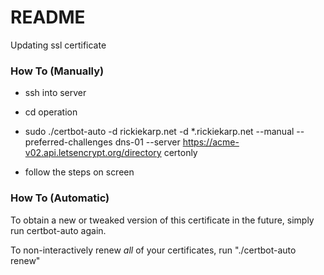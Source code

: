 # README #

Updating ssl certificate

### How To (Manually) ###

- ssh into server

- cd operation
- sudo ./certbot-auto -d rickiekarp.net -d *.rickiekarp.net --manual --preferred-challenges dns-01 --server https://acme-v02.api.letsencrypt.org/directory certonly
- follow the steps on screen

### How To (Automatic) ###

To obtain a new or tweaked
   version of this certificate in the future, simply run certbot-auto again.

To non-interactively renew *all* of your certificates, run
   "./certbot-auto renew"
